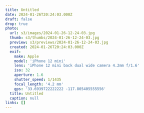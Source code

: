 ```yaml
---
title: Untitled
date: 2024-01-26T20:24:03.000Z
draft: false
drop: true
photo:
  url: s3/images/2024-01-26-12-24-03.jpg
  thumb: s3/thumbs/2024-01-26-12-24-03.jpg
  preview: s3/previews/2024-01-26-12-24-03.jpg
  created: 2024-01-26T20:24:03.000Z
  exif:
    make: Apple
    model: 'iPhone 12 mini'
    lens: 'iPhone 12 mini back dual wide camera 4.2mm f/1.6'
    iso: 32
    aperture: 1.6
    shutter_speed: 1/1435
    focal_length: '4.2 mm'
    gps: '33.6939722222222 -117.805405555556'
  title: Untitled
  caption: null
links: []
---
```

